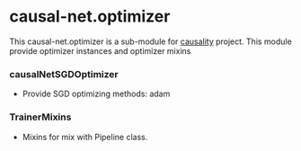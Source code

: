 # causal-net.optimizer 

This causal-net.optimizer is a sub-module for [causality](https://red-gold.github.io/causality-docs/) project.
This module provide optimizer instances and optimizer mixins

### causalNetSGDOptimizer
- Provide SGD optimizing methods: adam

### TrainerMixins
- Mixins for mix with Pipeline class.